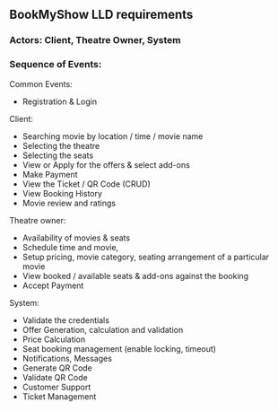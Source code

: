 ## BookMyShow LLD requirements

### Actors: Client, Theatre Owner, System

### Sequence of Events:

Common Events:

- Registration & Login

Client:

- Searching movie by location / time / movie name
- Selecting the theatre
- Selecting the seats
- View or Apply for the offers & select add-ons
- Make Payment
- View the Ticket / QR Code (CRUD)
- View Booking History
- Movie review and ratings

Theatre owner:

- Availability of movies & seats
- Schedule time and movie,
- Setup pricing, movie category, seating arrangement of a particular movie
- View booked / available seats & add-ons against the booking
- Accept Payment

System:

- Validate the credentials
- Offer Generation, calculation and validation
- Price Calculation
- Seat booking management (enable locking, timeout)
- Notifications, Messages
- Generate QR Code
- Validate QR Code
- Customer Support
- Ticket Management
